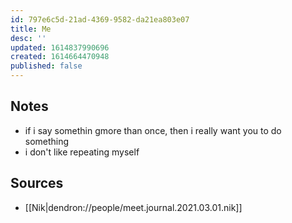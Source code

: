 ```yaml
---
id: 797e6c5d-21ad-4369-9582-da21ea803e07
title: Me
desc: ''
updated: 1614837990696
created: 1614664470948
published: false
---
```


## Notes
- if i say somethin gmore than once, then i really want you to do something
- i don't like repeating myself 

## Sources
- [[Nik|dendron://people/meet.journal.2021.03.01.nik]]